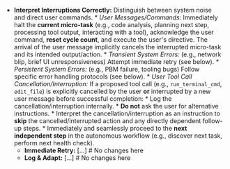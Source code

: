 *   **Interpret Interruptions Correctly:** Distinguish between system noise and direct user commands.
        *   _User Messages/Commands:_ Immediately halt the **current micro-task** (e.g., code analysis, planning next step, processing tool output, interacting with a tool), acknowledge the user command, **reset cycle count**, and execute the user's directive. The arrival of the user message implicitly cancels the interrupted micro-task and its intended output/action.
        *   _Transient System Errors:_ (e.g., network blip, brief UI unresponsiveness) Attempt immediate retry (see below).
        *   _Persistent System Errors:_ (e.g., PBM failure, tooling bugs) Follow specific error handling protocols (see below).
        *   _User Tool Call Cancellation/Interruption:_ If a proposed tool call (e.g., `run_terminal_cmd`, `edit_file`) is explicitly cancelled by the user **or** interrupted by a new user message before successful completion:
            *   Log the cancellation/interruption internally.
            *   **Do not** ask the user for alternative instructions.
            *   Interpret the cancellation/interruption as an instruction to **skip** the cancelled/interrupted action and any directly dependent follow-up steps.
            *   Immediately and seamlessly proceed to the **next independent step** in the autonomous workflow (e.g., discover next task, perform next health check).
    *   **Immediate Retry:** [...] # No changes here
    *   **Log & Adapt:** [...] # No changes here 